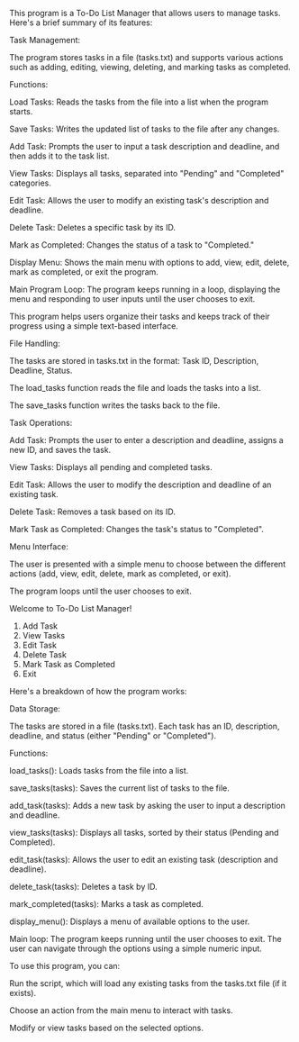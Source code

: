 This program is a To-Do List Manager that allows users to manage tasks. Here's a brief summary of its features:

Task Management:

The program stores tasks in a file (tasks.txt) and supports various actions such as adding, editing, viewing, deleting, and marking tasks as completed.

Functions:

Load Tasks: Reads the tasks from the file into a list when the program starts.

Save Tasks: Writes the updated list of tasks to the file after any changes.

Add Task: Prompts the user to input a task description and deadline, and then adds it to the task list.

View Tasks: Displays all tasks, separated into "Pending" and "Completed" categories.

Edit Task: Allows the user to modify an existing task's description and deadline.

Delete Task: Deletes a specific task by its ID.

Mark as Completed: Changes the status of a task to "Completed."

Display Menu: Shows the main menu with options to add, view, edit, delete, mark as completed, or exit the program.

Main Program Loop: The program keeps running in a loop, displaying the menu and responding to user inputs until the user chooses to exit.

This program helps users organize their tasks and keeps track of their progress using a simple text-based interface.



File Handling:

The tasks are stored in tasks.txt in the format: Task ID, Description, Deadline, Status.

The load_tasks function reads the file and loads the tasks into a list.

The save_tasks function writes the tasks back to the file.


Task Operations:

Add Task: Prompts the user to enter a description and deadline, assigns a new ID, and saves the task.

View Tasks: Displays all pending and completed tasks.

Edit Task: Allows the user to modify the description and deadline of an existing task.

Delete Task: Removes a task based on its ID.

Mark Task as Completed: Changes the task's status to "Completed".


Menu Interface:

The user is presented with a simple menu to choose between the different actions (add, view, edit, delete, mark as completed, or exit).

The program loops until the user chooses to exit.

Welcome to To-Do List Manager!
1. Add Task
2. View Tasks
3. Edit Task
4. Delete Task
5. Mark Task as Completed
6. Exit


Here's a breakdown of how the program works:

Data Storage:

The tasks are stored in a file (tasks.txt). Each task has an ID, description, deadline, and status (either "Pending" or "Completed").

Functions:

load_tasks(): Loads tasks from the file into a list.

save_tasks(tasks): Saves the current list of tasks to the file.

add_task(tasks): Adds a new task by asking the user to input a description and deadline.

view_tasks(tasks): Displays all tasks, sorted by their status (Pending and Completed).

edit_task(tasks): Allows the user to edit an existing task (description and deadline).

delete_task(tasks): Deletes a task by ID.

mark_completed(tasks): Marks a task as completed.

display_menu(): Displays a menu of available options to the user.

Main loop: The program keeps running until the user chooses to exit. The user can navigate through the options using a simple numeric input.

To use this program, you can:

Run the script, which will load any existing tasks from the tasks.txt file (if it exists).

Choose an action from the main menu to interact with tasks.

Modify or view tasks based on the selected options.


